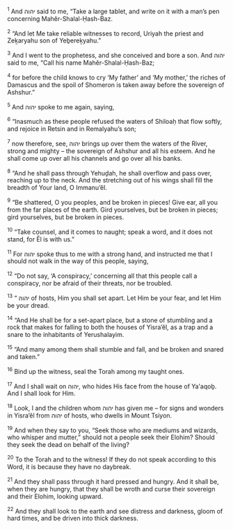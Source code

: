 <sup>1</sup> And יהוה said to me, “Take a large tablet, and write on it with a man’s pen concerning Mahĕr-Shalal-Ḥash-Baz.

<sup>2</sup> “And let Me take reliable witnesses to record, Uriyah the priest and Zeḵaryahu son of Yeḇereḵyahu.”

<sup>3</sup> And I went to the prophetess, and she conceived and bore a son. And יהוה said to me, “Call his name Mahĕr-Shalal-Ḥash-Baz;

<sup>4</sup> for before the child knows to cry ‘My father’ and ‘My mother,’ the riches of Damascus and the spoil of Shomeron is taken away before the sovereign of Ashshur.”

<sup>5</sup> And יהוה spoke to me again, saying,

<sup>6</sup> “Inasmuch as these people refused the waters of Shiloaḥ that flow softly, and rejoice in Retsin and in Remalyahu’s son;

<sup>7</sup> now therefore, see, יהוה brings up over them the waters of the River, strong and mighty – the sovereign of Ashshur and all his esteem. And he shall come up over all his channels and go over all his banks.

<sup>8</sup> “And he shall pass through Yehuḏah, he shall overflow and pass over, reaching up to the neck. And the stretching out of his wings shall fill the breadth of Your land, O Immanu’ĕl.

<sup>9</sup> “Be shattered, O you peoples, and be broken in pieces! Give ear, all you from the far places of the earth. Gird yourselves, but be broken in pieces; gird yourselves, but be broken in pieces.

<sup>10</sup> “Take counsel, and it comes to naught; speak a word, and it does not stand, for Ĕl is with us.”

<sup>11</sup> For יהוה spoke thus to me with a strong hand, and instructed me that I should not walk in the way of this people, saying,

<sup>12</sup> “Do not say, ‘A conspiracy,’ concerning all that this people call a conspiracy, nor be afraid of their threats, nor be troubled.

<sup>13</sup> “ יהוה of hosts, Him you shall set apart. Let Him be your fear, and let Him be your dread.

<sup>14</sup> “And He shall be for a set-apart place, but a stone of stumbling and a rock that makes for falling to both the houses of Yisra’ĕl, as a trap and a snare to the inhabitants of Yerushalayim.

<sup>15</sup> “And many among them shall stumble and fall, and be broken and snared and taken.”

<sup>16</sup> Bind up the witness, seal the Torah among my taught ones.

<sup>17</sup> And I shall wait on יהוה, who hides His face from the house of Ya‛aqoḇ. And I shall look for Him.

<sup>18</sup> Look, I and the children whom יהוה has given me – for signs and wonders in Yisra’ĕl from יהוה of hosts, who dwells in Mount Tsiyon.

<sup>19</sup> And when they say to you, “Seek those who are mediums and wizards, who whisper and mutter,” should not a people seek their Elohim? Should they seek the dead on behalf of the living?

<sup>20</sup> To the Torah and to the witness! If they do not speak according to this Word, it is because they have no daybreak.

<sup>21</sup> And they shall pass through it hard pressed and hungry. And it shall be, when they are hungry, that they shall be wroth and curse their sovereign and their Elohim, looking upward.

<sup>22</sup> And they shall look to the earth and see distress and darkness, gloom of hard times, and be driven into thick darkness.

